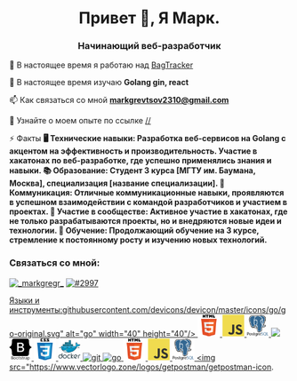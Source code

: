 <h1 align="center">Привет 👋, Я Марк.</h1>
<h3 align="center">Начинающий веб-разработчик</h3>

🔭 В настоящее время я работаю над [BagTracker](https://github.com/markgregr/RIP)

🌱 В настоящее время изучаю **Golang gin, react**

📫 Как связаться со мной **markgrevtsov2310@gmail.com**

📄 Узнайте о моем опыте по ссылке [//](//)

⚡ Факты **🖥️ Технические навыки: Разработка веб-сервисов на Golang с акцентом на эффективность и производительность. Участие в хакатонах по веб-разработке, где успешно применялись знания и навыки. 📚 Образование: Студент 3 курса [МГТУ им. Баумана, Москва], специализация [название специализации]. 💬 Коммуникация: Отличные коммуникационные навыки, проявляются в успешном взаимодействии с командой разработчиков и участием в проектах. 🚀 Участие в сообществе: Активное участие в хакатонах, где не только разрабатываются проекты, но и внедряются новые идеи и технологии. 🌱 Обучение: Продолжающий обучение на 3 курсе, стремление к постоянному росту и изучению новых технологий.**

<h3 align="left">Связаться со мной:</h3>
<p align="left">
<a href="https://instagram.com/_markgregr_" target="blank"><img align="center" src="https://raw.githubusercontent.com/rahuldkjain/github-profile-readme-generator/master/src/images/icons/Social/instagram.svg" alt="_markgregr_" height="30" width="40" /></a>
<a href="https://discord.gg/#2997" target="пустой"><img align="center" src="https://raw.githubusercontent.com/rahuldkjain/github-profile-readme-generator/master/src/images/icons/Social/discord.svg " alt="#2997" height="30" width="40" /></a>
</p>

<p align="left"> <a href=""https://getbootstrap.
<h3 align="left"> Языки и инструменты:</h3>githubusercontent.com/devicons/devicon/master/icons/go/go-original.svg" alt="go" width="40" height="40"/> </a> <a href="https://www.w3.org/html/" target="_blank" rel="noreferrer"> <img src="https://raw.githubusercontent.com/devicons/devicon/master/icons/html5/html5-original-wordmark.svg" alt="html5" width="40" height="40"/> </a> <a href="https://developer.mozilla.org/en-US/docs/Web/JavaScript " target="_blank" rel="noreferrer"> <img src="https://raw.githubusercontent.com/devicons/devicon/master/icons/javascript/javascript-original.svg" alt="javascript" width="40" height="40"/> </a> <a href="https://www.postgresql.org " target="_blank" rel="noreferrer"> <img src="https://raw.githubusercontent.com/devicons/devicon/master/icons/postgresql/postgresql-original-wordmark.svg" alt="postgresql" width="40" height="40"/> </a> <a href="https://postman.com " target="_blank" rel="noreferrer"> <img src="https://www.vectorlogo.zone/logos/getpostman/getpostman-icon.com" target="_blank" rel="noreferrer"> <img src="https://raw.githubusercontent.com/devicons/devicon/master/icons/bootstrap/bootstrap-plain-wordmark.svg" alt="bootstrap" width="40" height="40"/> </a> <a href="https://www.w3schools.com/css/" target="_blank" rel="noreferrer"> <img src="https://raw.githubusercontent.com/devicons/devicon/master/icons/css3/css3-original-wordmark.svg" alt="css3" width="40" height="40"/> </a> <a href="https://www.docker.com/" target="_blank" rel="noreferrer"> <img src="https://raw.githubusercontent.com/devicons/devicon/master/icons/docker/docker-original-wordmark.svg" alt="docker" width="40" height="40"/> </a> <a href="https://git-scm.com/" target="_blank" rel="noreferrer"> <img src="https://www.vectorlogo.zone/logos/git-scm/git-scm-icon.svg" alt="git" width="40" height="40"/> </a> <a href="https://golang.org " target="_blank" rel="noreferrer"> <img src="https://raw.

githubusercontent.com/devicons/devicon/master/icons/go/go-original.svg" alt="go" width="40" height="40"/> </a> <a href="https://www.w3.org/html/" target="_blank" rel="noreferrer"> <img src="https://raw.githubusercontent.com/devicons/devicon/master/icons/html5/html5-original-wordmark.svg" alt="html5" width="40" height="40"/> </a> <a href="https://developer.mozilla.org/en-US/docs/Web/JavaScript " target="_blank" rel="noreferrer"> <img src="https://raw.githubusercontent.com/devicons/devicon/master/icons/javascript/javascript-original.svg" alt="javascript" width="40" height="40"/> </a> <a href="https://www.postgresql.org " target="_blank" rel="noreferrer"> <img src="https://raw.githubusercontent.com/devicons/devicon/master/icons/postgresql/postgresql-original-wordmark.svg" alt="postgresql" width="40" height="40"/> </a> <a href="https://postman.com " target="_blank" rel="noreferrer"> <img src="https://www.vectorlogo.zone/logos/getpostman/getpostman-icon.
